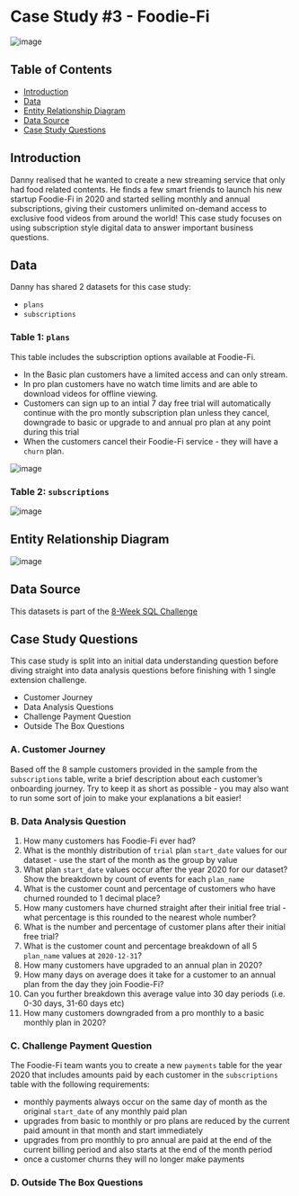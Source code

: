 # Case Study #3 - Foodie-Fi
![image](https://github.com/user-attachments/assets/483ca038-2980-4ad6-9e05-976159a04542)
## Table of Contents
- [Introduction](#introduction)
- [Data](#data)
- [Entity Relationship Diagram](#entity-relationship-diagram)
- [Data Source](#data-source)
- [Case Study Questions](#case-study-questions)
  
## Introduction 
Danny realised that he wanted to create a new streaming service that only had food related contents. He finds a few smart friends to launch his new startup Foodie-Fi in 2020 and started selling monthly and annual subscriptions, giving their customers unlimited on-demand access to exclusive food videos from around the world! This case study focuses on using subscription style digital data to answer important business questions.

## Data
Danny has shared 2 datasets for this case study:
- `plans`
- `subscriptions`

### Table 1: `plans`
This table includes the subscription options available at Foodie-Fi. 
- In the Basic plan customers have a limited access and can only stream.
- In pro plan customers have no watch time limits and are able to download videos for offline viewing.
- Customers can sign up to an intial 7 day free trial will automatically continue with the pro montly subscription plan unless they cancel, downgrade to basic or upgrade to and annual pro plan at any point during this trial
- When the customers cancel their Foodie-Fi service - they will have a `churn` plan.
  
![image](https://github.com/user-attachments/assets/102c6684-9c30-4ea6-b4f8-e14b2bcb2303)

### Table 2: `subscriptions`
![image](https://github.com/user-attachments/assets/160169bc-2a83-42c6-a8e4-7f5bd8d6574c)


## Entity Relationship Diagram
![image](https://github.com/user-attachments/assets/90e6e36e-1b5c-46a4-9f55-0783541068f7)


## Data Source
This datasets is part of the [8-Week SQL Challenge](https://8weeksqlchallenge.com/case-study-3/)

## Case Study Questions
This case study is split into an initial data understanding question before diving straight into data analysis questions before finishing with 1 single extension challenge.
- Customer Journey
- Data Analysis Questions
- Challenge Payment Question
- Outside The Box Questions

### A. Customer Journey
Based off the 8 sample customers provided in the sample from the `subscriptions` table, write a brief description about each customer’s onboarding journey.
Try to keep it as short as possible - you may also want to run some sort of join to make your explanations a bit easier!

### B. Data Analysis Question 
1. How many customers has Foodie-Fi ever had?
2. What is the monthly distribution of `trial` plan `start_date` values for our dataset - use the start of the month as the group by value
3. What plan `start_date` values occur after the year 2020 for our dataset? Show the breakdown by count of events for each `plan_name`
4. What is the customer count and percentage of customers who have churned rounded to 1 decimal place?
5. How many customers have churned straight after their initial free trial - what percentage is this rounded to the nearest whole number?
6. What is the number and percentage of customer plans after their initial free trial?
7. What is the customer count and percentage breakdown of all 5 `plan_name` values at `2020-12-31`?
8. How many customers have upgraded to an annual plan in 2020?
9. How many days on average does it take for a customer to an annual plan from the day they join Foodie-Fi?
10. Can you further breakdown this average value into 30 day periods (i.e. 0-30 days, 31-60 days etc)
11. How many customers downgraded from a pro monthly to a basic monthly plan in 2020?


### C. Challenge Payment Question
The Foodie-Fi team wants you to create a new `payments` table for the year 2020 that includes amounts paid by each customer in the `subscriptions` table with the following requirements:
- monthly payments always occur on the same day of month as the original `start_date` of any monthly paid plan
- upgrades from basic to monthly or pro plans are reduced by the current paid amount in that month and start immediately
- upgrades from pro monthly to pro annual are paid at the end of the current billing period and also starts at the end of the month period
- once a customer churns they will no longer make payments

### D. Outside The Box Questions
